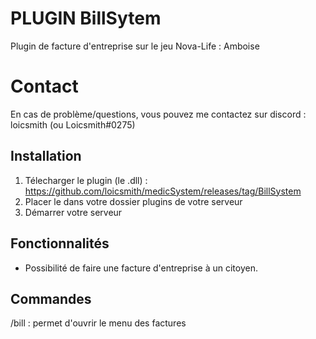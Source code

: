 # PLUGIN BillSytem

Plugin de facture d'entreprise sur le jeu Nova-Life : Amboise

# Contact

En cas de problème/questions, vous pouvez me contactez sur discord : loicsmith (ou Loicsmith#0275)


## Installation
1. Télecharger le plugin (le .dll) : https://github.com/loicsmith/medicSystem/releases/tag/BillSystem
2. Placer le dans votre dossier plugins de votre serveur
3. Démarrer votre serveur

## Fonctionnalités 
- Possibilité de faire une facture d'entreprise à un citoyen.


## Commandes

/bill : permet d'ouvrir le menu des factures
